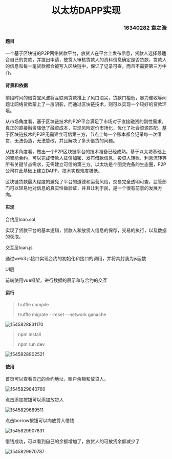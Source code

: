 <h1 align="center">以太坊DAPP实现</h1>

<h3 align="right">16340282 袁之浩</h3>

#### 题目

一个基于区块链的P2P网络贷款平台，放贷人在平台上发布信息，贷款人选择最适合自己的贷款，并提出申请，放贷人审核贷款人的资料信息确定是否贷款，贷款人的信息和每一笔贷款都会被写入区块链中，保证了记录可查，而且不需要第三方中介。

#### 背景和依据

前段时间的借贷宝风波将互联网贷款推上了风口浪尖，贷款门槛低，暴力催收等问题让网络贷款蒙上了一层阴影，而通过区块链技术，则可以实现一个较好的贷款环境。

从市场角度看，基于区块链技术的P2P平台满足了市场对于直接融资的刚性需求。真正的直接融资降低了融资成本，实现风险定价市场化，优化了社会资源匹配。基于区块链技术的P2P无需建立可信第三方，节点上每一个账本都会记录每一次借贷，无法伪造，无法篡改，并且解决了多头借贷的问题。

从技术角度看，做出一个P2P区块链平台的技术准备已经成熟。基于以太坊基础上的智能合约，可以完成借款人征信加密、发布借款信息、投资人转账、利息流转等所有关键节点需求，无需建立可信的第三方。以太坊是个图灵完备的生态圈，P2P公司在此基础上建立DAPP，技术实现难度极低。

区块链贷款最大程度的避免了平台的道德和运营风险，交易完全透明可查，监管部门可以轻易地对信息的真实性做验证，并且让利于民，是一个很有前景的发展方向。

#### 实现

合约层loan.sol

实现了贷款平台的基本逻辑，贷款人和放贷人信息的保存，交易的执行，以及数据的获取。

交互层loan.js

通过web3.js接口实现合约的初始化和接口的调用，并将其封装为js函数

UI层

前端使用vue框架，进行数据的展示和与合约的交互

#### 运行

> truffle compile
>
> truffle migrate --reset --network ganache

![1545828831170](C:\Users\lenovo\AppData\Roaming\Typora\typora-user-images\1545828831170.png)

> npm install
>
> npm run dev

![1545828902521](C:\Users\lenovo\AppData\Roaming\Typora\typora-user-images\1545828902521.png)

#### 使用

首页可以查看自己的合约地址，账户余额和放贷人。

![1545829840760](C:\Users\lenovo\AppData\Roaming\Typora\typora-user-images\1545829840760.png)

点击添加按钮可以添加放贷人

![1545829689511](C:\Users\lenovo\AppData\Roaming\Typora\typora-user-images\1545829689511.png)

点击borrow按钮可以向放贷人借钱

![1545829907831](C:\Users\lenovo\AppData\Roaming\Typora\typora-user-images\1545829907831.png)

借钱成功，可以看到自己的余额增加了，放贷人的可放贷余额减少了

![1545829970787](C:\Users\lenovo\AppData\Roaming\Typora\typora-user-images\1545829970787.png)

